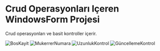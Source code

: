 # Crud Operasyonları Içeren WindowsForm Projesi
Crud operasyonları ve basit kontroller içerir.

![BosKayit](https://user-images.githubusercontent.com/94004170/202450592-0f378e5b-d370-439d-ab15-5b4842f5b244.PNG)
![MukerrerNumara](https://user-images.githubusercontent.com/94004170/202450753-1c7a540c-4ab2-4e5e-9078-62efe2b8b0a1.PNG)
![UzunlukKontrol](https://user-images.githubusercontent.com/94004170/202450871-dfd7e8bf-f7cf-4dd4-99e9-8c9d75f425c1.PNG)
![GüncellemeKontrol](https://user-images.githubusercontent.com/94004170/202450977-b37d4e93-e57c-4ac0-acfe-4cf9e9a1c0a2.PNG)
